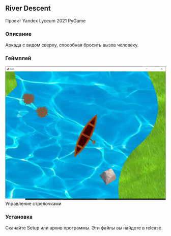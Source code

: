 ## River Descent
Проект Yandex Lyceum 2021 PyGame

### Описание
Аркада с видом сверху, способная бросить вызов человеку.

### Геймплей
![alt text](https://github.com/TheMerret/RiverDescent/blob/master/presentation/gameplay/python_w1Bh6Kdf2Y.png?raw=true)
Управление стрелочками


### Установка
Скачайте Setup или архив программы. Эти файлы вы найдете в release.
